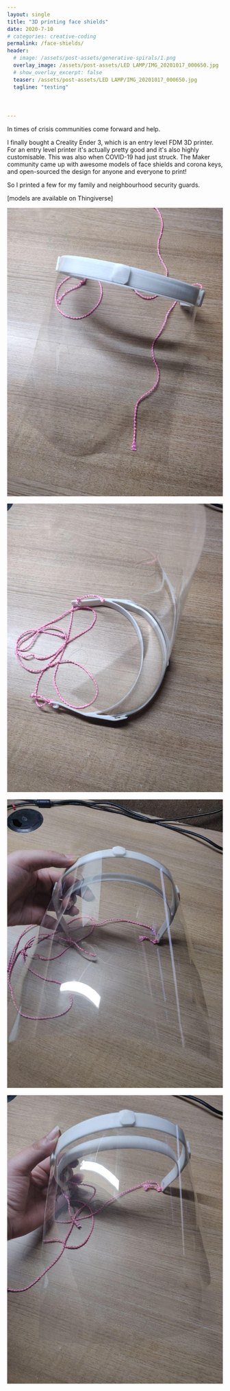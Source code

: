 ```yaml
---
layout: single
title: "3D printing face shields"
date: 2020-7-10
# categories: creative-coding
permalink: /face-shields/
header:
  # image: /assets/post-assets/generative-spirals/1.png
  overlay_image: /assets/post-assets/LED LAMP/IMG_20201017_000650.jpg
  # show_overlay_excerpt: false
  teaser: /assets/post-assets/LED LAMP/IMG_20201017_000650.jpg
  tagline: "testing"



---
```

In times of crisis communities come forward and help.

I finally bought a Creality Ender 3, which is an entry level FDM 3D printer. For an entry level printer it's actually pretty good and it's also highly customisable. This was also when COVID-19 had just struck. The Maker community came up with awesome models of face shields and corona keys, and open-sourced the design for anyone and everyone to print!

So I printed a few for my family and neighbourhood security guards.

[models are available on Thingiverse]


![Face-shield](/assets/post-assets/face-shield/1.jpg)


![Face-shield](/assets/post-assets/face-shield/2.jpg)


![Face-shield](/assets/post-assets/face-shield/3.jpg)

![Face-shield](/assets/post-assets/face-shield/4.jpg)



<!-- 
<video width="480" height="320" controls="controls">
  <source src="/assets/post-assets/generative-spirals/Screencast 2020-01-29 00:24:20.mp4" type="video/mp4">
</video>


<video width="480" height="320" controls="controls">
  <source src="/assets/post-assets/generative-spirals/Screencast 2020-01-29 00:25:10.mp4" type="video/mp4">
</video> -->
